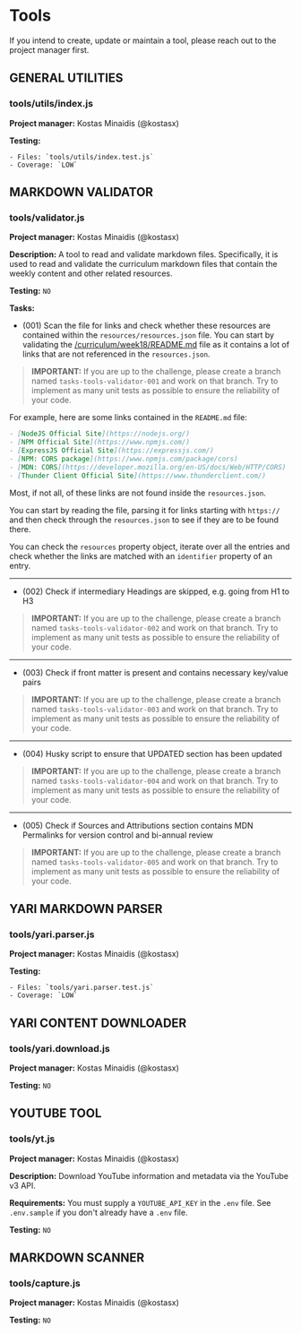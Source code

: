 # Tools

If you intend to create, update or maintain a tool, please reach out to the project manager first.

## GENERAL UTILITIES

  ### tools/utils/index.js

  **Project manager:** Kostas Minaidis (@kostasx)

  **Testing:** 

    - Files: `tools/utils/index.test.js` 
    - Coverage: `LOW`

## MARKDOWN VALIDATOR 

  ### tools/validator.js

  **Project manager:** Kostas Minaidis (@kostasx)

  **Description:** A tool to read and validate markdown files. Specifically, it is used to read and validate the curriculum markdown files that contain the weekly content and other related resources.

  **Testing:** `NO`

  **Tasks:**

  - (001) Scan the file for links and check whether these resources are contained within the `resources/resources.json` file. You can start by validating the [/curriculum/week18/README.md](../curriculum/week18/README.md) file as it contains a lot of links that are not referenced in the `resources.json`.  

  > **IMPORTANT:** If you are up to the challenge, please create a branch named `tasks-tools-validator-001` and work on that branch. Try to implement as many unit tests as possible to ensure the reliability of your code.

  For example, here are some links contained in the `README.md` file:

  ```markdown
  - [NodeJS Official Site](https://nodejs.org/)
  - [NPM Official Site](https://www.npmjs.com/)
  - [ExpressJS Official Site](https://expressjs.com/)
  - [NPM: CORS package](https://www.npmjs.com/package/cors)
  - [MDN: CORS](https://developer.mozilla.org/en-US/docs/Web/HTTP/CORS)
  - [Thunder Client Official Site](https://www.thunderclient.com/)
  ```

  Most, if not all, of these links are not found inside the `resources.json`.

  You can start by reading the file, parsing it for links starting with `https://` and then check through the `resources.json` to see if they are to be found there.

  You can check the `resources` property object, iterate over all the entries and check whether the links are matched with an `identifier` property of an entry.

  ---

  - (002) Check if intermediary Headings are skipped, e.g. going from H1 to H3

  > **IMPORTANT:** If you are up to the challenge, please create a branch named `tasks-tools-validator-002` and work on that branch. Try to implement as many unit tests as possible to ensure the reliability of your code.

  ---
  
  - (003) Check if front matter is present and contains necessary key/value pairs

  > **IMPORTANT:** If you are up to the challenge, please create a branch named `tasks-tools-validator-003` and work on that branch. Try to implement as many unit tests as possible to ensure the reliability of your code.

  ---

  - (004) Husky script to ensure that UPDATED section has been updated

  > **IMPORTANT:** If you are up to the challenge, please create a branch named `tasks-tools-validator-004` and work on that branch. Try to implement as many unit tests as possible to ensure the reliability of your code.

  ---

  - (005) Check if Sources and Attributions section contains MDN Permalinks for version control and bi-annual review

  > **IMPORTANT:** If you are up to the challenge, please create a branch named `tasks-tools-validator-005` and work on that branch. Try to implement as many unit tests as possible to ensure the reliability of your code.

## YARI MARKDOWN PARSER

  ### tools/yari.parser.js

  **Project manager:** Kostas Minaidis (@kostasx)

  **Testing:** 

    - Files: `tools/yari.parser.test.js` 
    - Coverage: `LOW`

## YARI CONTENT DOWNLOADER

  ### tools/yari.download.js

  **Project manager:** Kostas Minaidis (@kostasx)

  **Testing:** `NO`

## YOUTUBE TOOL

  ### tools/yt.js

  **Project manager:** Kostas Minaidis (@kostasx)

  **Description:** Download YouTube information and metadata via the YouTube v3 API.

  **Requirements:** You must supply a `YOUTUBE_API_KEY` in the `.env` file. See `.env.sample` if you don't already have a `.env` file.

  **Testing:** `NO`

## MARKDOWN SCANNER

  ### tools/capture.js

  **Project manager:** Kostas Minaidis (@kostasx)

  **Testing:** `NO`
